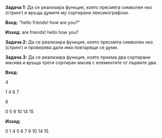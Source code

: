 **Задача 1:** Да се реализира функция, която пресмята символен низ (стринг) и връща думите му сортирани лексикографски.

**Вход:** "hello friends! how are you?" 

**Изход:** are friends! hello how you?

**Задача 2:** Да се реализира функция, която пресмята символен низ (стринг) и проверява дали има повтарящи се думи.

**Задача 3:** Да се реализира функция, която приема два сортирани масива и връща трети сортиран масив с елементите от първите два.

**Вход:** 

4

1 4 6 7

6

0 5 9 10 14 15

 **Изход:**
 
0 1 4 5 6 7 9 10 14 15
